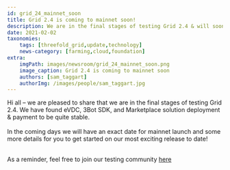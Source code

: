 ```yaml
---
id: grid_24_mainnet_soon
title: Grid 2.4 is coming to mainnet soon!
description: We are in the final stages of testing Grid 2.4 & will soon release on mainnet!
date: 2021-02-02
taxonomies:
    tags: [threefold_grid,update,technology]
    news-category: [farming,cloud,foundation]
extra:
    imgPath: images/newsroom/grid_24_mainnet_soon.png
    image_caption: Grid 2.4 is coming to mainnet soon
    authors: [sam_taggart]
    authorImg: /images/people/sam_taggart.jpg
---
```


Hi all – we are pleased to share that we are in the final stages of testing Grid 2.4. We have found eVDC, 3Bot SDK, and Marketplace solution deployment & payment to be quite stable.
<br/>
<br/>
In the coming days we will have an exact date for mainnet launch and some more details for you to get started on our most exciting release to date!
<br/>
<br/>

As a reminder, feel free to join our testing community [here](http://t.me/joinchat/TSI25Ee-RcQaOmieYJ9Yyg)